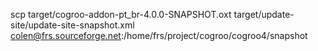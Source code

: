 scp target/cogroo-addon-pt_br-4.0.0-SNAPSHOT.oxt target/update-site/update-site-snapshot.xml colen@frs.sourceforge.net:/home/frs/project/cogroo/cogroo4/snapshot
